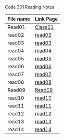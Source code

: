 Code 301 Reading Notes



File name | Link Page
------------ | -------------
Read01 | [Class01](Class01.md)
read02 | [read02](class02.md)
read03 | [read03](class03.md)
read04 | [read04](class04.md)
read05 | [read05](class05.md)
read06 | [read06](Class06.md)
read07 | [read07](Class07.md)
read08 | [read08](Class08.md)
Read09 | [Read09](class09.md)
read10 | [read10](class10.md)
read11 | [read11](Class11.md)
read12 | [read12](Class12.md)
read13 | [read13](Class13.md)
read14 | [read14](Class14a.md)